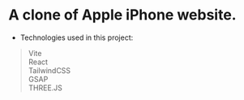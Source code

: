 # A clone of Apple iPhone website.

+ Technologies used in this project:
> Vite <br>
> React <br>
> TailwindCSS <br>
> GSAP <br>
> THREE.JS <br>
